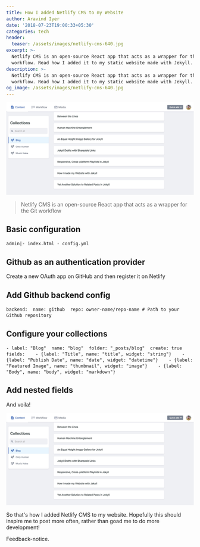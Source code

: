 ```yaml
---
title: How I added Netlify CMS to my Website
author: Aravind Iyer
date: '2018-07-23T19:00:33+05:30'
categories: tech
header:
  teaser: /assets/images/netlify-cms-640.jpg
excerpt: >-
  Netlify CMS is an open-source React app that acts as a wrapper for the Git
  workflow. Read how I added it to my static website made with Jekyll.
description: >-
  Netlify CMS is an open-source React app that acts as a wrapper for the Git
  workflow. Read how I added it to my static website made with Jekyll.
og_image: /assets/images/netlify-cms-640.jpg
---
```

![Netlify CMS Interface](/assets/images/netlify-cms.jpg)

> Netlify CMS is an open-source React app that acts as a wrapper for the Git workflow

## Basic configuration

```
admin|- index.html - config.yml
```

## Github as an authentication provider

Create a new OAuth app on GitHub and then register it on Netlify

## Add Github backend config

```
backend:  name: github  repo: owner-name/repo-name # Path to your Github repository
```

## Configure your collections

```
- label: "Blog"  name: "blog"  folder: "_posts/blog"  create: true  fields:    - {label: "Title", name: "title", widget: "string"}    - {label: "Publish Date", name: "date", widget: "datetime"}    - {label: "Featured Image", name: "thumbnail", widget: "image"}    - {label: "Body", name: "body", widget: "markdown"}
```

## Add nested fields



And voila!

![Netlify CMS Interface](/assets/images/netlify-cms.jpg)



So that's how I added Netlify CMS to my website. Hopefully this should inspire me to post more often, rather than goad me to do more development!

Feedback-notice.
